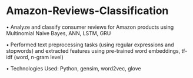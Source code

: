 # Amazon-Reviews-Classification

• Analyze and classify consumer reviews for Amazon products using Multinomial Naive Bayes, ANN, LSTM, GRU 

• Performed text preprocessing tasks (using regular expressions and stopwords) and extracted features using pre-trained word embeddings, tf-idf (word, n-gram level) 

• Technologies Used: Python, gensim, word2vec, glove
